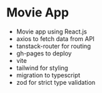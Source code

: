 # Movie App

- Movie app using React.js
- axios to fetch data from API
- tanstack-router for routing
- gh-pages to deploy
- vite
- tailwind for styling
- migration to typescript
- zod for strict type validation
